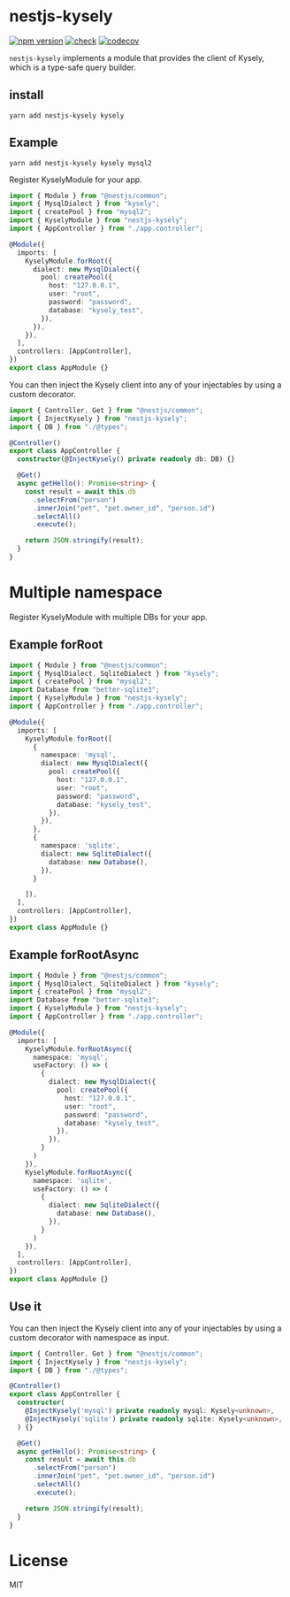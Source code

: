# nestjs-kysely

[![npm version](https://badge.fury.io/js/nestjs-kysely.svg)](https://badge.fury.io/js/nestjs-kysely.svg)
[![check](https://github.com/kzmat/nestjs-kysely/actions/workflows/check.yml/badge.svg)](https://github.com/kzmat/nestjs-kysely/actions/workflows/check.yml)
[![codecov](https://codecov.io/gh/kzmat/nestjs-kysely/branch/master/graph/badge.svg?token=5PN87HH33L)](https://codecov.io/gh/kzmat/nestjs-kysely)

`nestjs-kysely` implements a module that provides the client of Kysely, which is a type-safe query builder.

## install

```
yarn add nestjs-kysely kysely
```

## Example

```
yarn add nestjs-kysely kysely mysql2
```

Register KyselyModule for your app.

```ts
import { Module } from "@nestjs/common";
import { MysqlDialect } from "kysely";
import { createPool } from "mysql2";
import { KyselyModule } from "nestjs-kysely";
import { AppController } from "./app.controller";

@Module({
  imports: [
    KyselyModule.forRoot({
      dialect: new MysqlDialect({
        pool: createPool({
          host: "127.0.0.1",
          user: "root",
          password: "password",
          database: "kysely_test",
        }),
      }),
    }),
  ],
  controllers: [AppController],
})
export class AppModule {}
```

You can then inject the Kysely client into any of your injectables by using a custom decorator.

```ts
import { Controller, Get } from "@nestjs/common";
import { InjectKysely } from "nestjs-kysely";
import { DB } from "./@types";

@Controller()
export class AppController {
  constructor(@InjectKysely() private readonly db: DB) {}

  @Get()
  async getHello(): Promise<string> {
    const result = await this.db
      .selectFrom("person")
      .innerJoin("pet", "pet.owner_id", "person.id")
      .selectAll()
      .execute();

    return JSON.stringify(result);
  }
}
```

# Multiple namespace

Register KyselyModule with multiple DBs for your app.

## Example forRoot

```ts
import { Module } from "@nestjs/common";
import { MysqlDialect, SqliteDialect } from "kysely";
import { createPool } from "mysql2";
import Database from "better-sqlite3";
import { KyselyModule } from "nestjs-kysely";
import { AppController } from "./app.controller";

@Module({
  imports: [
    KyselyModule.forRoot([
      {
        namespace: 'mysql',
        dialect: new MysqlDialect({
          pool: createPool({
            host: "127.0.0.1",
            user: "root",
            password: "password",
            database: "kysely_test",
          }),
        }),
      },
      {
        namespace: 'sqlite',
        dialect: new SqliteDialect({
          database: new Database(),
        }),
      }

    ]),
  ],
  controllers: [AppController],
})
export class AppModule {}
```

## Example forRootAsync

```ts
import { Module } from "@nestjs/common";
import { MysqlDialect, SqliteDialect } from "kysely";
import { createPool } from "mysql2";
import Database from "better-sqlite3";
import { KyselyModule } from "nestjs-kysely";
import { AppController } from "./app.controller";

@Module({
  imports: [
    KyselyModule.forRootAsync({
      namespace: 'mysql',
      useFactory: () => (
        {
          dialect: new MysqlDialect({
            pool: createPool({
              host: "127.0.0.1",
              user: "root",
              password: "password",
              database: "kysely_test",
            }),
          }),
        }
      )
    }),
    KyselyModule.forRootAsync({
      namespace: 'sqlite',
      useFactory: () => (
        {
          dialect: new SqliteDialect({
            database: new Database(),
          }),
        }
      )
    }),
  ],
  controllers: [AppController],
})
export class AppModule {}
```

## Use it

You can then inject the Kysely client into any of your injectables by using a custom decorator with namespace as input.

```ts
import { Controller, Get } from "@nestjs/common";
import { InjectKysely } from "nestjs-kysely";
import { DB } from "./@types";

@Controller()
export class AppController {
  constructor(
    @InjectKysely('mysql') private readonly mysql: Kysely<unknown>,
    @InjectKysely('sqlite') private readonly sqlite: Kysely<unknown>,
  ) {}

  @Get()
  async getHello(): Promise<string> {
    const result = await this.db
      .selectFrom("person")
      .innerJoin("pet", "pet.owner_id", "person.id")
      .selectAll()
      .execute();

    return JSON.stringify(result);
  }
}
```

# License

MIT
